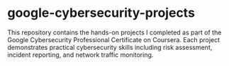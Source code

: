 # google-cybersecurity-projects
This repository contains the hands-on projects I completed as part of the Google Cybersecurity Professional Certificate on Coursera.   Each project demonstrates practical cybersecurity skills including risk assessment, incident reporting, and network traffic monitoring.
